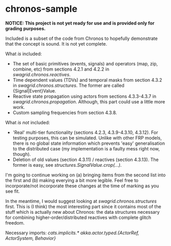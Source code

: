 # chronos-sample

**NOTICE: This project is not yet ready for use and is provided only for grading purposes.**

Included is a subset of the code from Chronos to hopefully demonstrate that the concept is sound. It is not yet complete.

What _is_ included:
* The set of basic primitives (events, signals) and operators (map, zip, combine, etc) from sections 4.2.1 and 4.2.2 in _swagrid.chronos.reactives_.
* Time dependent values (TDVs) and temporal masks from section 4.3.2 in _swagrid.chronos.structures_. The former are called {Signal|Event}Value.
* Reactive state propagation using actors from sections 4.3.3-4.3.7 in _swagrid.chronos.propagation_. Although, this part could use a little more work.
* Custom sampling frequencies from section 4.3.8.

What _is not_ included:
* 'Real' multi-tier functionality (sections 4.2.3, 4.3.9-4.3.10, 4.3.12). For testing purposes, this can be simulated. Unlike with other FRP models, there is no global state information which prevents 'easy' generalisation to the distributed case (my implementation is a faulty mess right now, though).
* Deletion of old values (section 4.3.11) / reactives (section 4.3.13). The former is easy, see _structures.SignalValue.crop(...)_.

I'm going to continue working on (a) bringing items from the second list into the first and (b) making everying a bit more legible. Feel free to incorporate/not incorporate these changes at the time of marking as you see fit.

In the meantime, I would suggest looking at _swagrid.chronos.structures_ first. This is (I think) the most interesting part since it contains most of the stuff which is actually new about Chronos: the data structures necessary for combining higher-order/distributed reactives with complete glitch freedom.

Necessary imports:
_cats.implicits.*_
_akka.actor.typed.{ActorRef, ActorSystem, Behavior}_
